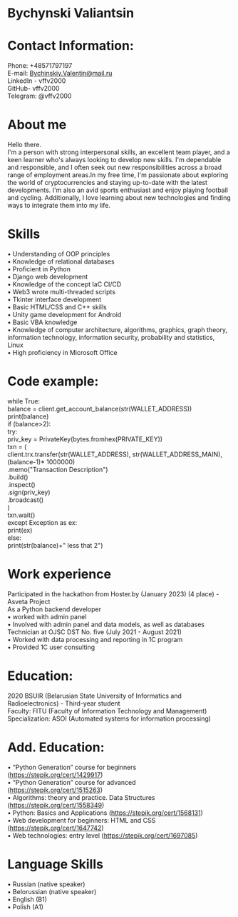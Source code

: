 # Bychynski Valiantsin  

# Contact Information:  
Phone: +48571797197  
E-mail: Bychinskiy.Valentin@mail.ru  
LinkedIn - vffv2000  
GitHub- vffv2000  
Telegram: @vffv2000  

# About me
Hello there.  
I'm a person with strong interpersonal skills, an excellent team player, and a keen learner who's always looking to develop new skills. I'm dependable and responsible, and I often seek out new responsibilities across a broad range of employment areas.In my free time, I'm passionate about exploring the world of cryptocurrencies and staying up-to-date with the latest developments. I'm also an avid sports enthusiast and enjoy playing football and cycling. Additionally, I love learning about new technologies and finding ways to integrate them into my life.

# Skills
•	Understanding of OOP principles  
•	Knowledge of relational databases  
•	Proficient in Python  
•	Django web development  
•	Knowledge of the concept IaC CI/CD  
•	Web3 wrote multi-threaded scripts  
•	Tkinter interface development  
•	Basic HTML/CSS and C++ skills  
•	Unity game development for Android  
•	Basic VBA knowledge  
•	Knowledge of computer architecture, algorithms, graphics, graph theory, information technology, information security, probability and statistics, Linux  
•	High proficiency in Microsoft Office  

# Code example:

while True:  
    balance = client.get_account_balance(str(WALLET_ADDRESS))  
    print(balance)  
    if (balance>2):  
        try:  
            priv_key = PrivateKey(bytes.fromhex(PRIVATE_KEY))  
            txn = (  
                client.trx.transfer(str(WALLET_ADDRESS), str(WALLET_ADDRESS_MAIN),(balance-1)* 1000000)  
                .memo("Transaction Description")  
                .build()  
                .inspect()  
                .sign(priv_key)  
                .broadcast()  
            )  
            txn.wait()  
        except Exception as ex:  
            print(ex)  
    else:  
        print(str(balance)+" less that 2")  

# Work experience  
Participated in the hackathon from Hoster.by (January 2023) (4 place) - Asveta Project  
As a Python backend developer    
•	worked with admin panel   
•	Involved with admin panel and data models, as well as databases  
Technician at OJSC DST No. five (July 2021 - August 2021)  
•	Worked with data processing and reporting in 1C program  
•	Provided 1C user consulting  

# Education:  
2020 BSUIR (Belarusian State University of Informatics and Radioelectronics) - Third-year student  
Faculty: FITU (Faculty of Information Technology and Management)  
Specialization: ASOI (Automated systems for information processing)  

# Add. Education:  
•	“Python Generation” course for beginners (https://stepik.org/cert/1429917)  
•	“Python Generation” course for advanced (https://stepik.org/cert/1515263)  
•	Algorithms: theory and practice. Data Structures (https://stepik.org/cert/1558349)  
•	Python: Basics and Applications (https://stepik.org/cert/1568131)  
•	Web development for beginners: HTML and CSS (https://stepik.org/cert/1647742)  
•	Web technologies: entry level (https://stepik.org/cert/1697085)  

# Language Skills  
•	Russian (native speaker)  
•	Belorussian (native speaker)  
•	English (B1)  
•	Polish (A1)  
